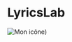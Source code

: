 # LyricsLab
![Mon icône](https://raw.githubusercontent.com/PikaChou82/LyricsLab/refs/heads/main/fly_me_to_the_moon.png))
